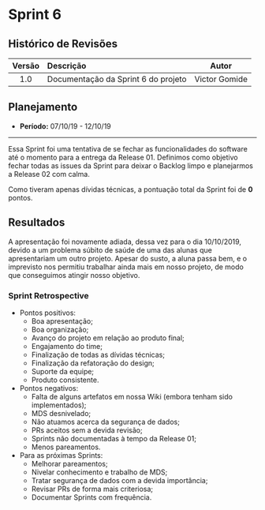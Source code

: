 # Sprint 6

## Histórico de Revisões

|Versão|Descrição|Autor|
|:----:|:--------|:---:|
|1.0|Documentação da Sprint 6 do projeto|Victor Gomide|

## Planejamento
* **Período:** 07/10/19 - 12/10/19

***

Essa Sprint foi uma tentativa de se fechar as funcionalidades do software até o momento para a entrega da Release 01. Definimos como objetivo fechar todas as issues da Sprint para deixar o Backlog limpo e planejarmos a Release 02 com calma.

Como tiveram apenas dívidas técnicas, a pontuação total da Sprint foi de **0** pontos.

## Resultados

A apresentação foi novamente adiada, dessa vez para o dia 10/10/2019, devido a um problema súbito de saúde de uma das alunas que apresentariam um outro projeto. Apesar do susto, a aluna passa bem, e o imprevisto nos permitiu trabalhar ainda mais em nosso projeto, de modo que conseguimos atingir nosso objetivo.

### Sprint Retrospective

* Pontos positivos:
    - Boa apresentação;
    - Boa organização;
    - Avanço do projeto em relação ao produto final;
    - Engajamento do time;
    - Finalização de todas as dívidas técnicas;
    - Finalização da refatoração do design;
    - Suporte da equipe;
    - Produto consistente.
* Pontos negativos:
    - Falta de alguns artefatos em nossa Wiki (embora tenham sido implementados);
    - MDS desnivelado;
    - Não atuamos acerca da segurança de dados;
    - PRs aceitos sem a devida revisão;
    - Sprints não documentadas à tempo da Release 01;
    - Menos pareamentos.
* Para as próximas Sprints:
    - Melhorar pareamentos;
    - Nivelar conhecimento e trabalho de MDS;
    - Tratar segurança de dados com a devida importância;
    - Revisar PRs de forma mais criteriosa;
    - Documentar Sprints com frequência.

